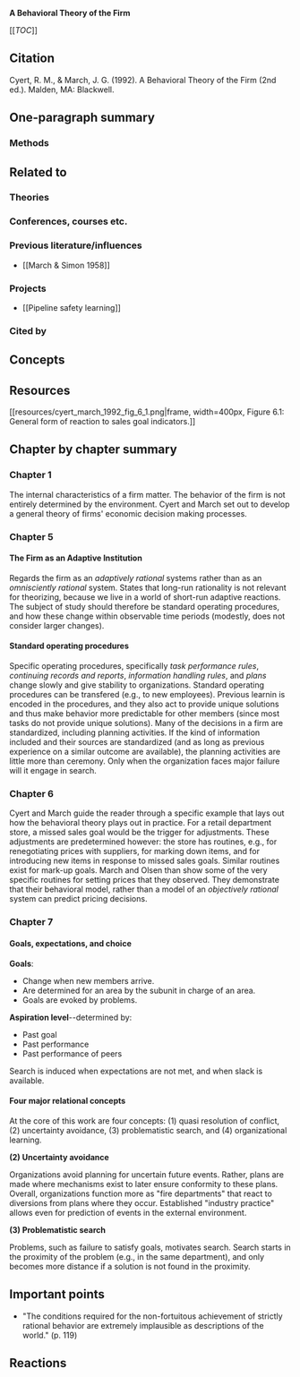 **A Behavioral Theory of the Firm**

[[_TOC_]]

## Citation
Cyert, R. M., & March, J. G. (1992). A Behavioral Theory of the Firm (2nd ed.). Malden, MA: Blackwell.

## One-paragraph summary

### Methods

## Related to   

### Theories

### Conferences, courses etc.

### Previous literature/influences
* [[March & Simon 1958]]

### Projects
* [[Pipeline safety learning]]

### Cited by

## Concepts

## Resources

[[resources/cyert_march_1992_fig_6_1.png|frame, width=400px, Figure 6.1: General form of reaction to sales goal indicators.]]

## Chapter by chapter summary

### Chapter 1

The internal characteristics of a firm matter. The behavior of the firm is not entirely determined by the environment. Cyert and March set out to develop a general theory of firms' economic decision making processes.

### Chapter 5

#### The Firm as an Adaptive Institution

Regards the firm as an _adaptively rational_ systems rather than as an _omnisciently rational_ system. States that long-run rationality is not relevant for theorizing, because we live in a world of short-run adaptive reactions. The subject of study should therefore be standard operating procedures, and how these change within observable time periods (modestly, does not consider larger changes).

#### Standard operating procedures

Specific operating procedures, specifically _task performance rules_, _continuing records and reports_, _information handling rules_, and _plans_ change slowly and give stability to organizations. Standard operating procedures can be transfered (e.g., to new employees). Previous learnin is encoded in the procedures, and they also act to provide unique solutions and thus make behavior more predictable for other members (since most tasks do not provide unique solutions). Many of the decisions in a firm are standardized, including planning activities. If the kind of information included and their sources are standardized (and as long as previous experience on a similar outcome are available), the planning activities are little more than ceremony. Only when the organization faces major failure will it engage in search.

### Chapter 6

Cyert and March guide the reader through a specific example that lays out how the behavioral theory plays out in practice. For a retail department store, a missed sales goal would be the trigger for adjustments. These adjustments are predetermined however: the store has routines, e.g., for renegotiating prices with suppliers, for marking down items, and for introducing new items in response to missed sales goals. Similar routines exist for mark-up goals. March and Olsen than show some of the very specific routines for setting prices that they observed. They demonstrate that their behavioral model, rather than a model of an *objectively rational* system can predict pricing decisions.

### Chapter 7

#### Goals, expectations, and choice

**Goals**:

* Change when new members arrive.
* Are determined for an area by the subunit in charge of an area.
* Goals are evoked by problems.

**Aspiration level**--determined by:

* Past goal
* Past performance
* Past performance of peers

Search is induced when expectations are not met, and when slack is available.

#### Four major relational concepts

At the core of this work are four concepts: (1) quasi resolution of conflict, (2) uncertainty avoidance, (3) problematistic search, and (4) organizational learning.

**(2) Uncertainty avoidance**

Organizations avoid planning for uncertain future events. Rather, plans are made where mechanisms exist to later ensure conformity to these plans. Overall, organizations function more as "fire departments" that react to diversions from plans where they occur. Established "industry practice" allows even for prediction of events in the external environment.

**(3) Problematistic search**

Problems, such as failure to satisfy goals, motivates search. Search starts in the proximity of the problem (e.g., in the same department), and only becomes more distance if a solution is not found in the proximity.

## Important points
* "The conditions required for the non-fortuitous achievement of strictly rational behavior are extremely implausible as descriptions of the world." (p. 119)

## Reactions